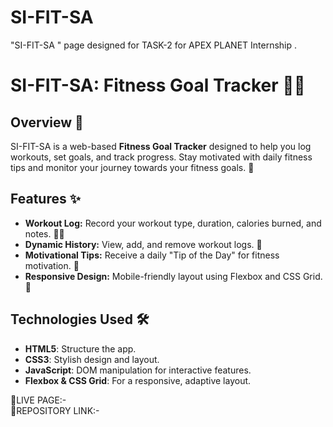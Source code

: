 # SI-FIT-SA
"SI-FIT-SA " page designed for  TASK-2 for APEX PLANET Internship .

# SI-FIT-SA: Fitness Goal Tracker 🏋️‍♀️

## Overview 📝
SI-FIT-SA is a web-based **Fitness Goal Tracker** designed to help you log workouts, set goals, and track progress. Stay motivated with daily fitness tips and monitor your journey towards your fitness goals. 💪

## Features ✨
- **Workout Log:** Record your workout type, duration, calories burned, and notes. 🏃‍♂️
- **Dynamic History:** View, add, and remove workout logs. 📜
- **Motivational Tips:** Receive a daily "Tip of the Day" for fitness motivation. 🌟
- **Responsive Design:** Mobile-friendly layout using Flexbox and CSS Grid. 📱

## Technologies Used 🛠️
- **HTML5**: Structure the app.
- **CSS3**: Stylish design and layout.
- **JavaScript**: DOM manipulation for interactive features.
- **Flexbox & CSS Grid**: For a responsive, adaptive layout.


🚀LIVE PAGE:-     
🚀REPOSITORY LINK:-
